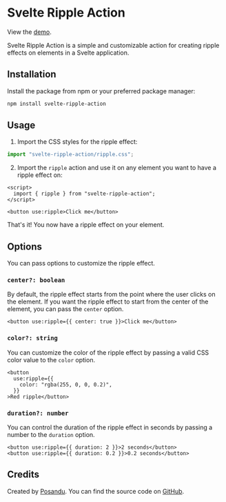 # Svelte Ripple Action

View the [demo](https://ripple.posandu.com/).

Svelte Ripple Action is a simple and customizable action for creating ripple effects on elements in a Svelte application.

## Installation

Install the package from npm or your preferred package manager:

```bash
npm install svelte-ripple-action
```

## Usage

1. Import the CSS styles for the ripple effect:

```javascript
import "svelte-ripple-action/ripple.css";
```

2. Import the `ripple` action and use it on any element you want to have a ripple effect on:

```svelte
<script>
  import { ripple } from "svelte-ripple-action";
</script>

<button use:ripple>Click me</button>
```

That's it! You now have a ripple effect on your element.

## Options

You can pass options to customize the ripple effect.

### `center?: boolean`

By default, the ripple effect starts from the point where the user clicks on the element. If you want the ripple effect to start from the center of the element, you can pass the `center` option.

```svelte
<button use:ripple={{ center: true }}>Click me</button>
```

### `color?: string`

You can customize the color of the ripple effect by passing a valid CSS color value to the `color` option.

```svelte
<button
  use:ripple={{
    color: "rgba(255, 0, 0, 0.2)",
  }}
>Red ripple</button>
```

### `duration?: number`

You can control the duration of the ripple effect in seconds by passing a number to the `duration` option.

```svelte
<button use:ripple={{ duration: 2 }}>2 seconds</button>
<button use:ripple={{ duration: 0.2 }}>0.2 seconds</button>
```

## Credits

Created by [Posandu](https://posandu.com). You can find the source code on [GitHub](https://github.com/posandu/svelte-ripple-action).
